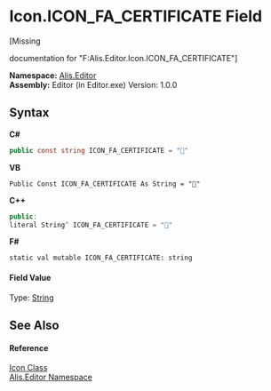 # Icon.ICON_FA_CERTIFICATE Field
 

\[Missing <summary> documentation for "F:Alis.Editor.Icon.ICON_FA_CERTIFICATE"\]

**Namespace:**&nbsp;<a href="b150ade4-39de-a232-5f06-d3cdc1b2c538">Alis.Editor</a><br />**Assembly:**&nbsp;Editor (in Editor.exe) Version: 1.0.0

## Syntax

**C#**<br />
``` C#
public const string ICON_FA_CERTIFICATE = ""
```

**VB**<br />
``` VB
Public Const ICON_FA_CERTIFICATE As String = ""
```

**C++**<br />
``` C++
public:
literal String^ ICON_FA_CERTIFICATE = ""
```

**F#**<br />
``` F#
static val mutable ICON_FA_CERTIFICATE: string
```


#### Field Value
Type: <a href="https://docs.microsoft.com/dotnet/api/system.string" target="_blank">String</a>

## See Also


#### Reference
<a href="cc0f883c-67f8-f772-c6d7-a60b129f22a7">Icon Class</a><br /><a href="b150ade4-39de-a232-5f06-d3cdc1b2c538">Alis.Editor Namespace</a><br />
